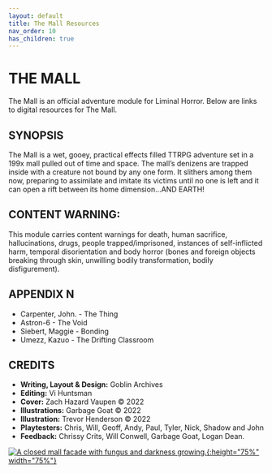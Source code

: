 ```yaml
---
layout: default
title: The Mall Resources
nav_order: 10
has_children: true
---
```

# THE MALL
The Mall is an official adventure module for Liminal Horror. Below are links to digital resources for The Mall.

## SYNOPSIS
The Mall is a wet, gooey, practical effects filled TTRPG adventure set in a 199x mall pulled out of time and space.
The mall’s denizens are trapped inside with a creature not bound by any one form. It slithers among them now, preparing to assimilate and imitate its victims until no one is left and it can open a rift between its home dimension…AND EARTH!

## CONTENT WARNING:
This module carries content warnings for death, human sacrifice, hallucinations, drugs, people trapped/imprisoned, instances of self-inflicted harm, temporal disorientation and body horror (bones and foreign objects breaking through skin, unwilling bodily transformation, bodily disfigurement).

## APPENDIX N
- Carpenter, John. - The Thing
- Astron-6 - The Void
- Siebert, Maggie - Bonding
- Umezz, Kazuo - The Drifting Classroom

## CREDITS
- **Writing, Layout & Design:** Goblin Archives
- **Editing:** Vi Huntsman
- **Cover:** Zach Hazard Vaupen © 2022
- **Illustrations:** Garbage Goat © 2022
- **Illustration:** Trevor Henderson © 2022
- **Playtesters:** Chris, Will, Geoff, Andy, Paul, Tyler, Nick, Shadow and John
- **Feedback:** Chrissy Crits, Will Conwell, Garbage Goat, Logan Dean.

[![A closed mall facade with fungus and darkness growing.](/LiminalHorror/img/themallcover.png "Click to embiggen"){:height="75%" width="75%"}](/LiminalHorror/img/themallcover.png)
